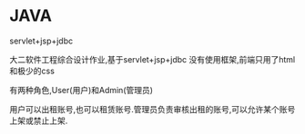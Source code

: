 # JAVA
servlet+jsp+jdbc  

大二软件工程综合设计作业,基于servlet+jsp+jdbc   没有使用框架,前端只用了html和极少的css

有两种角色,User(用户)和Admin(管理员)  

用户可以出租账号,也可以租赁账号.管理员负责审核出租的账号,可以允许某个账号上架或禁止上架.
